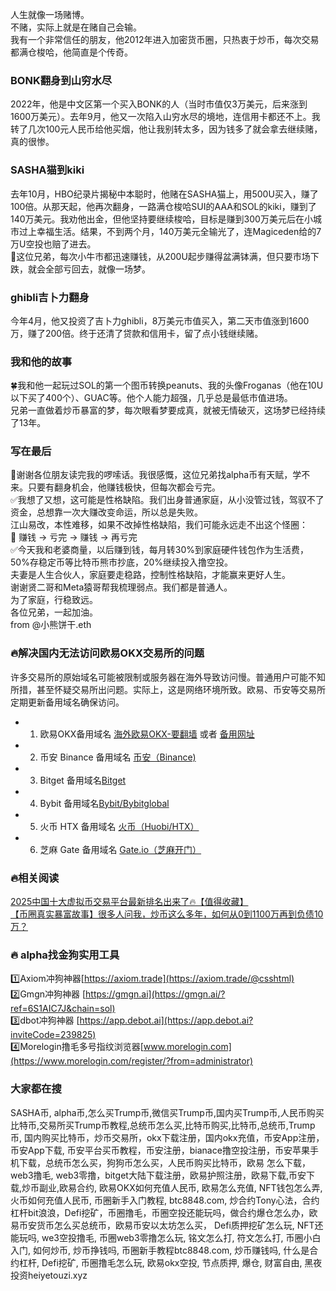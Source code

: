 人生就像一场赌博。  
不赌，实际上就是在赌自己会输。  
我有一个非常信任的朋友，他2012年进入加密货币圈，只热衷于炒币，每次交易都满仓梭哈，他简直是个传奇。

### BONK翻身到山穷水尽  
2022年，他是中文区第一个买入BONK的人（当时市值仅3万美元，后来涨到1600万美元）。去年9月，他又一次陷入山穷水尽的境地，连信用卡都还不上。我转了几次100元人民币给他买烟，他让我别转太多，因为钱多了就会拿去继续赌，真的很惨。

### SASHA猫到kiki  
去年10月，HBO纪录片揭秘中本聪时，他赌在SASHA猫上，用500U买入，赚了100倍。从那天起，他再次翻身，一路满仓梭哈SUI的AAA和SOL的kiki，赚到了140万美元。我劝他出金，但他坚持要继续梭哈，目标是赚到300万美元后在小城市过上幸福生活。结果，不到两个月，140万美元全输光了，连Magiceden给的7万U空投也赔了进去。  
🔸这位兄弟，每次小牛市都迅速赚钱，从200U起步赚得盆满钵满，但只要市场下跌，就会全部亏回去，就像一场梦。

### ghibli吉卜力翻身  
今年4月，他又投资了吉卜力ghibli，8万美元市值买入，第二天市值涨到1600万，赚了200倍。终于还清了贷款和信用卡，留了点小钱继续赌。

### 我和他的故事  
🍀我和他一起玩过SOL的第一个图币转换peanuts、我的头像Froganas（他在10U以下买了400个）、GUAC等。他个人能力超强，几乎总是最低市值进场。  
兄弟一直做着炒币暴富的梦，每次眼看梦要成真，就被无情破灭，这场梦已经持续了13年。

### 写在最后  
🎄谢谢各位朋友读完我的啰嗦话。我很感慨，这位兄弟找alpha币有天赋，学不来。只要有翻身机会，他赚钱极快，但每次都会亏完。  
✅我想了又想，这可能是性格缺陷。我们出身普通家庭，从小没管过钱，驾驭不了资金，总想靠一次大赚改变命运，所以总是失败。  
江山易改，本性难移，如果不改掉性格缺陷，我们可能永远走不出这个怪圈：  
🎢 赚钱 → 亏完 → 赚钱 → 再亏完  
✅今天我和老婆商量，以后赚到钱，每月转30%到家庭硬件钱包作为生活费，50%存稳定币等比特币熊市抄底，20%继续投入撸空投。  
夫妻是人生合伙人，家庭要走稳路，控制性格缺陷，才能赢来更好人生。  
谢谢贤二哥和Meta猿哥帮我梳理弱点。我们都是普通人。  
为了家庭，行稳致远。  
各位兄弟，一起加油。  
from @小熊饼干.eth

### 🔥解决国内无法访问欧易OKX交易所的问题  
许多交易所的原始域名可能被限制或服务器在海外导致访问慢。普通用户可能不知所措，甚至怀疑交易所出问题。实际上，这是网络环境所致。欧易、币安等交易所定期更新备用域名确保访问。  
- 1. 欧易OKX备用域名 [海外欧易OKX-要翻墙](https://www.okx.com/zh-hans/join/18639032) 或者 [备用网址](https://www.chouyi.world/zh-hans/join/18639032)  
- 2. 币安 Binance 备用域名 [币安（Binance)](https://accounts.binance.com/zh-CN/register?ref=36457687)  
- 3. Bitget 备用域名[Bitget](https://www.bitget.com/zh-CN/referral/register?from=referral&clacCode=VRNEYUTR)  
- 4. Bybit 备用域名[Bybit/Bybitglobal](https://www.bybitglobal.com/zh-MY/invite/?ref=VMKORMM)  
- 5. 火币 HTX 备用域名 [火币（Huobi/HTX）](https://www.htx.com/invite/zh-cn/1f?invite_code=whf45223)  
- 6. 芝麻 Gate 备用域名 [Gate.io（芝麻开门）](https://www.gate.io/zh/signup?ref_type=103&ref=A1ERAQ)

### 🔥相关阅读  
[2025中国十大虚拟币交易平台最新排名出来了🔥【值得收藏】](https://btc8848.com/top-10-exchanges/)  
[【币圈真实暴富故事】很多人问我，炒币这么多年，如何从0到1100万再到负债10万？](https://heiyetouzi.xyz/biquanstory001/)

### 🔥 alpha找金狗实用工具  
1️⃣Axiom冲狗神器[https://axiom.trade](https://axiom.trade/@csshtml)  
2️⃣Gmgn冲狗神器 [https://gmgn.ai](https://gmgn.ai/?ref=6S1AIC7J&chain=sol)  
3️⃣dbot冲狗神器 [https://app.debot.ai](https://app.debot.ai?inviteCode=239825)  
4️⃣Morelogin撸毛多号指纹浏览器[www.morelogin.com](https://www.morelogin.com/register/?from=administrator)

### 大家都在搜  
SASHA币, alpha币,怎么买Trump币,微信买Trump币,国内买Trump币,人民币购买比特币,交易所买Trump币教程,总统币怎么买,比特币购买,比特币,总统币,Trump币, 国内购买比特币，炒币交易所，okx下载注册，国内okx充值，币安App注册，币安App下载, 币安平台买币教程，币安注册，bianace撸空投注册，币安苹果手机下载，总统币怎么买，狗狗币怎么买，人民币购买比特币，欧易 怎么下载，web3撸毛, web3零撸，bitget大陆下载注册，欧易护照注册，欧易下载,币安下载,炒币副业,欧易合约, 欧易OKX如何充值人民币, 欧易怎么充值, NFT钱包怎么弄, 火币如何充值人民币, 币圈新手入门教程, btc8848.com, 炒合约Tony心法，合约杠杆bit浪浪，Defi挖矿，币圈撸毛，币圈空投还能玩吗，做合约爆仓怎么办，欧易币安货币怎么买总统币，欧易币安以太坊怎么买， Defi质押挖矿怎么玩, NFT还能玩吗, we3空投撸毛, 币圈web3零撸怎么玩, 铭文怎么打, 符文怎么打, 币圈小白入门, 如何炒币, 炒币挣钱吗, 币圈新手教程btc8848.com, 炒币赚钱吗, 什么是合约杠杆, Defi挖矿, 币圈撸毛怎么玩, 欧易okx空投, 节点质押, 爆仓, 财富自由, 黑夜投资heiyetouzi.xyz